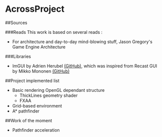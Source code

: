 AcrossProject
=============
##Sources

###Reads
This work is based on several reads : 
* For architecture and day-to-day mind-blowing stuff, Jason Gregory's Game Engine Architecture

###Libraries
* ImGUI by Adrien Herubel [(GitHub)](https://github.com/AdrienHerubel/imgui), which was inspired from Recast GUI by Mikko Mononen [(GitHub)](https://github.com/memononen/recastnavigation)

##Project implemented list
* Basic rendering OpenGL dependant structure
  * ThickLines geometry shader
  * FXAA
* Grid-based environment
* A* pathfinder

##Work of the moment

* Pathfinder acceleration
